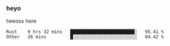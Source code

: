 ### heyo
tweoss here

<!--START_SECTION:waka-->

```text
Rust    9 hrs 32 mins   ████████████████████████░   95.41 %
Other   26 mins         █░░░░░░░░░░░░░░░░░░░░░░░░   04.42 %
```

<!--END_SECTION:waka-->

<!--
**Tweoss/tweoss** is a ✨ _special_ ✨ repository because its `README.md` (this file) appears on your GitHub profile.

Here are some ideas to get you started:

- 🔭 I’m currently working on ...
- 🌱 I’m currently learning ...
- 👯 I’m looking to collaborate on ...
- 🤔 I’m looking for help with ...
- 💬 Ask me about ...
- 📫 How to reach me: ...
- 😄 Pronouns: ...
- ⚡ Fun fact: ...
-->

